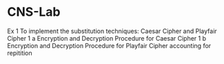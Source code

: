 # CNS-Lab
Ex 1 To implement the substitution techniques: Caesar Cipher and Playfair Cipher
  	 	1 a Encryption and Decryption Procedure for Caesar Cipher
   	1 b Encryption and Decryption Procedure for Playfair Cipher accounting for repitition 
